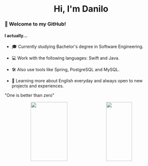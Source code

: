 <h1 align="center">Hi, I'm Danilo</h1>

<h3>👋 Welcome to my GitHub!</h3>

<h4>I actually...</h4>

- 🎓 Currently studying Bachelor's degree in Software Engineering.

- 💻 Work with the following languages: Swift and Java.

- 🛠️ Also use tools like Spring, PostgreSQL and MySQL.

- 📖 Learning more about English everyday and always open to new projects and experiences.

"One is better than zero"

<div align="center">  
  <img width="49%" height="195px" src="https://github-readme-stats.vercel.app/api?username=danilosnt&show_icons=true&include_all_commits=true&count_private=true&hide_border=true&title_color=255fcc&icon_color=255fcc&text_color=c9d1d9&bg_color=0d1117&custom_title=Danilo's%20GitHub%20Status" />
  <img width="41%" height="195px" src="https://github-readme-stats.vercel.app/api/top-langs/?username=danilosnt&layout=compact&hide_border=true&title_color=255fcc&text_color=26a64d&bg_color=0d1117" /> 
</div>
